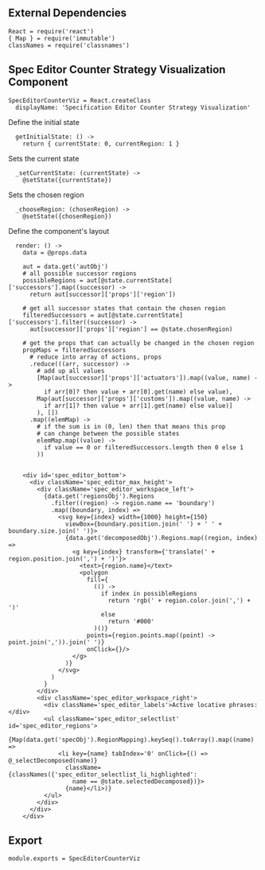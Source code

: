 External Dependencies
---------------------

    React = require('react')
    { Map } = require('immutable')
    classNames = require('classnames')

Spec Editor Counter Strategy Visualization Component
----------------------------------------------------

    SpecEditorCounterViz = React.createClass
      displayName: 'Specification Editor Counter Strategy Visualization'

Define the initial state

      getInitialState: () ->
        return { currentState: 0, currentRegion: 1 }

Sets the current state

      _setCurrentState: (currentState) ->
        @setState({currentState})

Sets the chosen region

      _chooseRegion: (chosenRegion) ->
        @setState({chosenRegion})

Define the component's layout

      render: () ->
        data = @props.data

        aut = data.get('autObj')
        # all possible successor regions
        possibleRegions = aut[@state.currentState]['successors'].map((successor) ->
          return aut[successor]['props']['region'])

        # get all successor states that contain the chosen region
        filteredSuccessors = aut[@state.currentState]['successors'].filter((successor) ->
          aut[successor]['props']['region'] == @state.chosenRegion)

        # get the props that can actually be changed in the chosen region
        propMaps = filteredSuccessors
          # reduce into array of actions, props
          .reduce(((arr, successor) ->
            # add up all values
            [Map(aut[successor]['props']['actuators']).map((value, name) ->
              if arr[0]? then value + arr[0].get(name) else value),
            Map(aut[successor]['props']['customs']).map((value, name) ->
              if arr[1]? then value + arr[1].get(name) else value)]
            ), [])
          .map((elemMap) ->
            # if the sum is in (0, len) then that means this prop
            # can change between the possible states
            elemMap.map((value) -> 
              if value == 0 or filteredSuccessors.length then 0 else 1
            ))


        <div id='spec_editor_bottom'>
          <div className='spec_editor_max_height'>
            <div className='spec_editor_workspace_left'>
              {data.get('regionsObj').Regions
                .filter((region) -> region.name == 'boundary')
                .map((boundary, index) =>
                  <svg key={index} width={1000} height={150}
                    viewBox={boundary.position.join(' ') + ' ' + boundary.size.join(' ')}>
                    {data.get('decomposedObj').Regions.map((region, index) =>
                      <g key={index} transform={'translate(' + region.position.join(',') + ')'}>
                        <text>{region.name}</text>
                        <polygon
                          fill={
                            (() ->
                              if index in possibleRegions
                                return 'rgb(' + region.color.join(',') + ')'
                              else
                                return '#000'
                            )()}
                          points={region.points.map((point) -> point.join(',')).join(' ')}
                          onClick={}/>
                      </g>
                    )}
                  </svg>
                )
              }
            </div>
            <div className='spec_editor_workspace_right'>
              <div className='spec_editor_labels'>Active locative phrases:</div>
              <ul className='spec_editor_selectlist' id='spec_editor_regions'>
                {Map(data.get('specObj').RegionMapping).keySeq().toArray().map((name) =>
                  <li key={name} tabIndex='0' onClick={() => @_selectDecomposed(name)}
                    className={classNames({'spec_editor_selectlist_li_highlighted':
                      name == @state.selectedDecomposed})}>
                    {name}</li>)}
              </ul>
            </div>
          </div>
        </div>


Export
------

    module.exports = SpecEditorCounterViz
